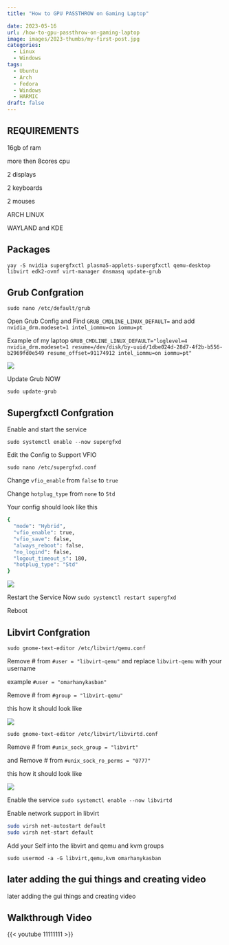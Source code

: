 ```yaml
---
title: "How to GPU PASSTHROW on Gaming Laptop"

date: 2023-05-16
url: /how-to-gpu-passthrow-on-gaming-laptop
image: images/2023-thumbs/my-first-post.jpg
categories:
  - Linux
  - Windows
tags:
  - Ubuntu
  - Arch
  - Fedora
  - Windows
  - HARMIC
draft: false
---
```

<!--more-->
## REQUIREMENTS

16gb of ram

more then 8cores cpu

2 displays

2 keyboards

2 mouses

ARCH LINUX

WAYLAND and KDE

## Packages

`yay -S nvidia supergfxctl plasma5-applets-supergfxctl qemu-desktop libvirt edk2-ovmf virt-manager dnsmasq update-grub`

## Grub Confgration

`sudo nano /etc/default/grub`

Open Grub Config and Find `GRUB_CMDLINE_LINUX_DEFAULT=` and add `nvidia_drm.modeset=1 intel_iommu=on iommu=pt`

Example of my laptop `GRUB_CMDLINE_LINUX_DEFAULT="loglevel=4 nvidia_drm.modeset=1 resume=/dev/disk/by-uuid/1dbe024d-28d7-4f2b-b556-b2969fd0e549 resume_offset=91174912 intel_iommu=on iommu=pt"`

![](/images/2023/gpupassthrow2023/grub.conf.png)

Update Grub NOW

`sudo update-grub`
## Supergfxctl Confgration

Enable and start the service

`sudo systemctl enable --now supergfxd`

Edit the Config to Support VFIO


`sudo nano /etc/supergfxd.conf`


Change `vfio_enable` from `false` to `true`

Change `hotplug_type` from `none` to `Std`

Your config should look like this
```sh
{
  "mode": "Hybrid",
  "vfio_enable": true,
  "vfio_save": false,
  "always_reboot": false,
  "no_logind": false,
  "logout_timeout_s": 180,
  "hotplug_type": "Std"
}
```
![](/images/2023/gpupassthrow2023/supergfxd.conf.png)

Restart the Service Now `sudo systemctl restart supergfxd`

Reboot

## Libvirt Confgration

`sudo gnome-text-editor /etc/libvirt/qemu.conf`

Remove # from `#user = "libvirt-qemu"` and replace `libvirt-qemu` with your username

example `#user = "omarhanykasban"`

Remove # from `#group = "libvirt-qemu"`

this how it should look like

![](/images/2023/gpupassthrow2023/qemu.conf.png)

`sudo gnome-text-editor /etc/libvirt/libvirtd.conf`

Remove # from `#unix_sock_group = "libvirt"`

and Remove # from `#unix_sock_ro_perms = "0777"`

this how it should look like

![](/images/2023/gpupassthrow2023/libvirt.conf.png)

Enable the service `sudo systemctl enable --now libvirtd`

Enable network support in libvirt

```sh
sudo virsh net-autostart default
sudo virsh net-start default
```

Add your Self into the libvirt and qemu and kvm groups

`sudo usermod -a -G libvirt,qemu,kvm omarhanykasban`

## later adding the gui things and creating video

later adding the gui things and creating video
## Walkthrough Video

{{< youtube 11111111 >}}